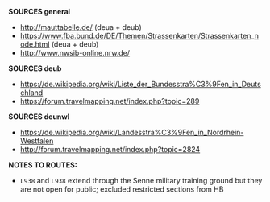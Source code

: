 ﻿**SOURCES general**
- http://mauttabelle.de/ (deua + deub)
- https://www.fba.bund.de/DE/Themen/Strassenkarten/Strassenkarten_node.html (deua + deub)
- http://www.nwsib-online.nrw.de/

**SOURCES deub**
- https://de.wikipedia.org/wiki/Liste_der_Bundesstra%C3%9Fen_in_Deutschland
- https://forum.travelmapping.net/index.php?topic=289

**SOURCES deunwl**
- https://de.wikipedia.org/wiki/Landesstra%C3%9Fen_in_Nordrhein-Westfalen
- http://forum.travelmapping.net/index.php?topic=2824

**NOTES TO ROUTES:**
- `L938` and `L938` extend through the Senne military training ground but they are not open for public; excluded restricted sections from HB
